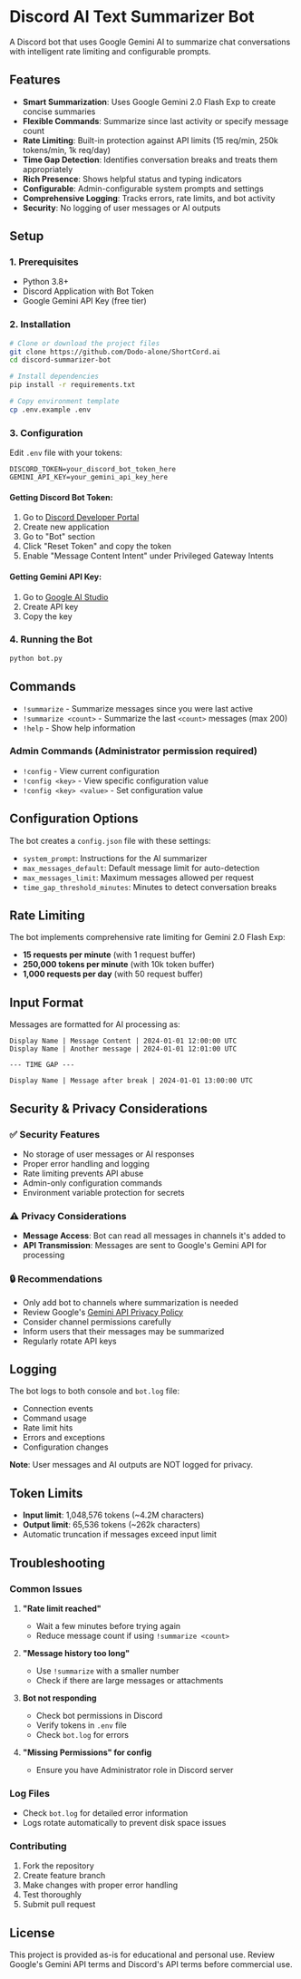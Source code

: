 # Discord AI Text Summarizer Bot

A Discord bot that uses Google Gemini AI to summarize chat conversations with intelligent rate limiting and configurable prompts.

## Features

- **Smart Summarization**: Uses Google Gemini 2.0 Flash Exp to create concise summaries
- **Flexible Commands**: Summarize since last activity or specify message count
- **Rate Limiting**: Built-in protection against API limits (15 req/min, 250k tokens/min, 1k req/day)
- **Time Gap Detection**: Identifies conversation breaks and treats them appropriately
- **Rich Presence**: Shows helpful status and typing indicators
- **Configurable**: Admin-configurable system prompts and settings
- **Comprehensive Logging**: Tracks errors, rate limits, and bot activity
- **Security**: No logging of user messages or AI outputs

## Setup

### 1. Prerequisites
- Python 3.8+
- Discord Application with Bot Token
- Google Gemini API Key (free tier)

### 2. Installation

```bash
# Clone or download the project files
git clone https://github.com/Dodo-alone/ShortCord.ai
cd discord-summarizer-bot

# Install dependencies
pip install -r requirements.txt

# Copy environment template
cp .env.example .env
```

### 3. Configuration

Edit `.env` file with your tokens:
```env
DISCORD_TOKEN=your_discord_bot_token_here
GEMINI_API_KEY=your_gemini_api_key_here
```

#### Getting Discord Bot Token:
1. Go to [Discord Developer Portal](https://discord.com/developers/applications)
2. Create new application
3. Go to "Bot" section
4. Click "Reset Token" and copy the token
5. Enable "Message Content Intent" under Privileged Gateway Intents

#### Getting Gemini API Key:
1. Go to [Google AI Studio](https://aistudio.google.com/app/apikey)
2. Create API key
3. Copy the key

### 4. Running the Bot

```bash
python bot.py
```

## Commands

- `!summarize` - Summarize messages since you were last active
- `!summarize <count>` - Summarize the last `<count>` messages (max 200)
- `!help` - Show help information

### Admin Commands (Administrator permission required)
- `!config` - View current configuration
- `!config <key>` - View specific configuration value
- `!config <key> <value>` - Set configuration value

## Configuration Options

The bot creates a `config.json` file with these settings:

- `system_prompt`: Instructions for the AI summarizer
- `max_messages_default`: Default message limit for auto-detection
- `max_messages_limit`: Maximum messages allowed per request
- `time_gap_threshold_minutes`: Minutes to detect conversation breaks

## Rate Limiting

The bot implements comprehensive rate limiting for Gemini 2.0 Flash Exp:
- **15 requests per minute** (with 1 request buffer)
- **250,000 tokens per minute** (with 10k token buffer)
- **1,000 requests per day** (with 50 request buffer)

## Input Format

Messages are formatted for AI processing as:
```
Display Name | Message Content | 2024-01-01 12:00:00 UTC
Display Name | Another message | 2024-01-01 12:01:00 UTC

--- TIME GAP ---

Display Name | Message after break | 2024-01-01 13:00:00 UTC
```

## Security & Privacy Considerations

### ✅ Security Features
- No storage of user messages or AI responses
- Proper error handling and logging
- Rate limiting prevents API abuse
- Admin-only configuration commands
- Environment variable protection for secrets

### ⚠️ Privacy Considerations
- **Message Access**: Bot can read all messages in channels it's added to
- **API Transmission**: Messages are sent to Google's Gemini API for processing

### 🔒 Recommendations
- Only add bot to channels where summarization is needed
- Review Google's [Gemini API Privacy Policy](https://ai.google.dev/terms)
- Consider channel permissions carefully
- Inform users that their messages may be summarized
- Regularly rotate API keys

## Logging

The bot logs to both console and `bot.log` file:
- Connection events
- Command usage
- Rate limit hits
- Errors and exceptions
- Configuration changes

**Note**: User messages and AI outputs are NOT logged for privacy.

## Token Limits

- **Input limit**: 1,048,576 tokens (~4.2M characters)
- **Output limit**: 65,536 tokens (~262k characters)
- Automatic truncation if messages exceed input limit

## Troubleshooting

### Common Issues

1. **"Rate limit reached"**
   - Wait a few minutes before trying again
   - Reduce message count if using `!summarize <count>`

2. **"Message history too long"**
   - Use `!summarize` with a smaller number
   - Check if there are large messages or attachments

3. **Bot not responding**
   - Check bot permissions in Discord
   - Verify tokens in `.env` file
   - Check `bot.log` for errors

4. **"Missing Permissions" for config**
   - Ensure you have Administrator role in Discord server

### Log Files
- Check `bot.log` for detailed error information
- Logs rotate automatically to prevent disk space issues

### Contributing
1. Fork the repository
2. Create feature branch
3. Make changes with proper error handling
4. Test thoroughly
5. Submit pull request

## License

This project is provided as-is for educational and personal use. Review Google's Gemini API terms and Discord's API terms before commercial use.
